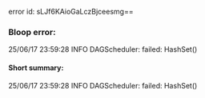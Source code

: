 error id: sLJf6KAioGaLczBjceesmg==
### Bloop error:

25/06/17 23:59:28 INFO DAGScheduler: failed: HashSet()
#### Short summary: 

25/06/17 23:59:28 INFO DAGScheduler: failed: HashSet()